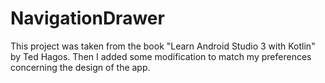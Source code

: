 # NavigationDrawer
This project was taken from the book "Learn Android Studio 3 with Kotlin" by Ted Hagos. 
Then I added some modification to match my preferences concerning the design of the app.
